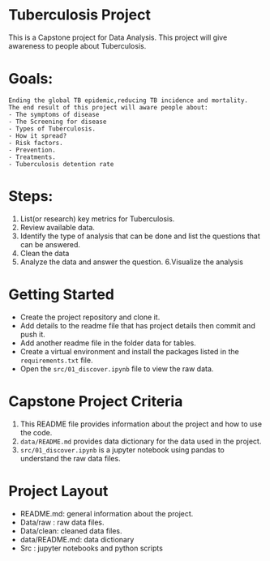 # Tuberculosis Project 
 This is a Capstone project for Data Analysis. This project will give awareness to people about Tuberculosis.

# Goals:
    Ending the global TB epidemic,reducing TB incidence and mortality.
    The end result of this project will aware people about:
    - The symptoms of disease
    - The Screening for disease
    - Types of Tuberculosis.
    - How it spread? 
    - Risk factors.
    - Prevention.
    - Treatments.
    - Tuberculosis detention rate
# Steps:

1. List(or research) key metrics for Tuberculosis.
2. Review available data.
3. Identify the type of analysis that can be done and list the questions that can be answered.
4. Clean the data 
5. Analyze the data and answer the question.
6.Visualize the analysis

# Getting Started
- Create the project repository and clone it.
- Add details to the readme file that has project details then commit and push it.
-  Add another readme file in the folder data for tables.
-  Create a virtual environment and install the packages       listed in the `requirements.txt` file.
- Open the `src/01_discover.ipynb` file to view the raw data.

# Capstone Project Criteria
1. This README file provides information about the project and how to use the code.
2. `data/README.md` provides data dictionary for the data used in the project.
3. `src/01_discover.ipynb` is a jupyter notebook using pandas to understand the raw data files.

# Project Layout

- README.md: general information about the project.
- Data/raw : raw data files.
- Data/clean: cleaned data files.
- data/README.md: data dictionary
- Src :  jupyter notebooks and python scripts
